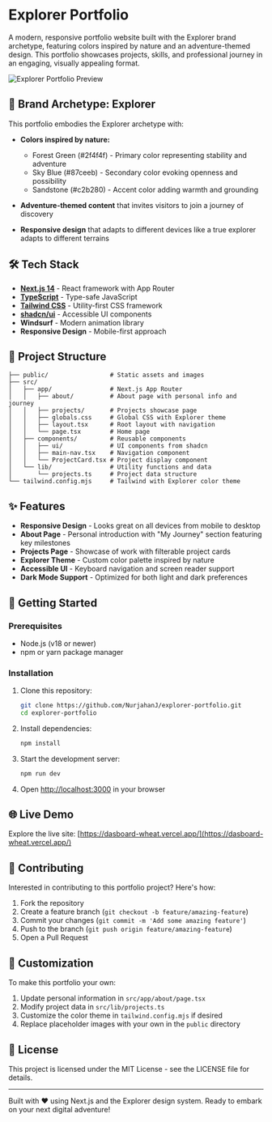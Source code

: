 # Explorer Portfolio

A modern, responsive portfolio website built with the Explorer brand archetype, featuring colors inspired by nature and an adventure-themed design. This portfolio showcases projects, skills, and professional journey in an engaging, visually appealing format.

![Explorer Portfolio Preview](public/explorer-preview.jpg)

## 🌲 Brand Archetype: Explorer

This portfolio embodies the Explorer archetype with:

- **Colors inspired by nature:**
  - Forest Green (#2f4f4f) - Primary color representing stability and adventure
  - Sky Blue (#87ceeb) - Secondary color evoking openness and possibility
  - Sandstone (#c2b280) - Accent color adding warmth and grounding

- **Adventure-themed content** that invites visitors to join a journey of discovery
- **Responsive design** that adapts to different devices like a true explorer adapts to different terrains

## 🛠️ Tech Stack

- **[Next.js 14](https://nextjs.org/)** - React framework with App Router
- **[TypeScript](https://www.typescriptlang.org/)** - Type-safe JavaScript
- **[Tailwind CSS](https://tailwindcss.com/)** - Utility-first CSS framework
- **[shadcn/ui](https://ui.shadcn.com/)** - Accessible UI components
- **Windsurf** - Modern animation library
- **Responsive Design** - Mobile-first approach

## 📂 Project Structure

```
├── public/                 # Static assets and images
├── src/
│   ├── app/                # Next.js App Router
│   │   ├── about/          # About page with personal info and journey
│   │   ├── projects/       # Projects showcase page
│   │   ├── globals.css     # Global CSS with Explorer theme
│   │   ├── layout.tsx      # Root layout with navigation
│   │   └── page.tsx        # Home page
│   ├── components/         # Reusable components
│   │   ├── ui/             # UI components from shadcn
│   │   ├── main-nav.tsx    # Navigation component
│   │   └── ProjectCard.tsx # Project display component
│   └── lib/                # Utility functions and data
│       └── projects.ts     # Project data structure
└── tailwind.config.mjs     # Tailwind with Explorer color theme
```

## ✨ Features

- **Responsive Design** - Looks great on all devices from mobile to desktop
- **About Page** - Personal introduction with "My Journey" section featuring key milestones
- **Projects Page** - Showcase of work with filterable project cards
- **Explorer Theme** - Custom color palette inspired by nature
- **Accessible UI** - Keyboard navigation and screen reader support
- **Dark Mode Support** - Optimized for both light and dark preferences

## 🚀 Getting Started

### Prerequisites

- Node.js (v18 or newer)
- npm or yarn package manager

### Installation

1. Clone this repository:
   ```bash
   git clone https://github.com/NurjahanJ/explorer-portfolio.git
   cd explorer-portfolio
   ```

2. Install dependencies:
   ```bash
   npm install
   ```

3. Start the development server:
   ```bash
   npm run dev
   ```

4. Open [http://localhost:3000](http://localhost:3000) in your browser

## 🌐 Live Demo

Explore the live site: [https://dasboard-wheat.vercel.app/](https://dasboard-wheat.vercel.app/)

## 🤝 Contributing

Interested in contributing to this portfolio project? Here's how:

1. Fork the repository
2. Create a feature branch (`git checkout -b feature/amazing-feature`)
3. Commit your changes (`git commit -m 'Add some amazing feature'`)
4. Push to the branch (`git push origin feature/amazing-feature`)
5. Open a Pull Request

## 📝 Customization

To make this portfolio your own:

1. Update personal information in `src/app/about/page.tsx`
2. Modify project data in `src/lib/projects.ts`
3. Customize the color theme in `tailwind.config.mjs` if desired
4. Replace placeholder images with your own in the `public` directory

## 📄 License

This project is licensed under the MIT License - see the LICENSE file for details.

---

Built with ❤️ using Next.js and the Explorer design system. Ready to embark on your next digital adventure!
